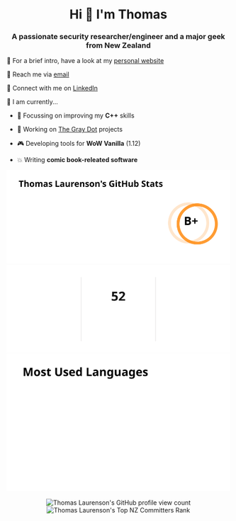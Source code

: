 <h1 align="center">Hi 👋 I'm Thomas</h1>
<h3 align="center">A passionate security researcher/engineer and a major geek from New Zealand</h3>

:penguin: For a brief intro, have a look at my [personal website](https://www.thomaslaurenson.com)

:email: Reach me via [email](thomas@thomaslaurenson.com)

:link: Connect with me on [LinkedIn](https://www.linkedin.com/in/thomaslaurenson/)

:construction: I am currently...

- :seedling: Focussing on improving my **C++** skills

- :telescope: Working on [The Gray Dot](https://github.com/thegraydot) projects

- :video_game: Developing tools for **WoW Vanilla** (1.12)

- :boom: Writing **comic book-releated software**

<div align="center">
  <picture>
    <source media="(prefers-color-scheme: dark)" srcset="cards/github_stats_card_dark.svg">
    <img alt="Thomas Laurenson's GitHub Stats" src="cards/github_stats_card_light.svg">
  </picture>
</div>

<div align="center">
  <picture>
    <source media="(prefers-color-scheme: dark)" srcset="cards/github_streak_card_dark.svg">
    <img alt="Thomas Laurenson's GitHub Streak" src="cards/github_streak_card_light.svg">
  </picture>
</div>

<div align="center">
  <picture>
    <source media="(prefers-color-scheme: dark)" srcset="cards/github_languages_card_dark.svg">
    <img alt="Thomas Laurenson's GitHub Top Languages" src="cards/github_languages_card_light.svg">
  </picture>
</div>

<div align="center" style="padding-top: 15px;">
  <img src="https://komarev.com/ghpvc/?username=thomaslaurenson&label=Profile%20views&color=0e75b6&style=flat" alt="Thomas Laurenson's GitHub profile view count" />
  <img src="https://user-badge.committers.top/new_zealand/thomaslaurenson.svg" alt="Thomas Laurenson's Top NZ Committers Rank" />
</div>
